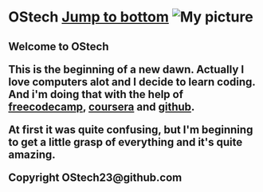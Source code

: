 <h1> OStech
<a href="#jump to bottom">Jump to bottom</a>

<img src="G:\Pictures\SAVE_20211111_235950.jpg" alt="My picture">

<h2>                 Welcome to OStech


<p>     This is the beginning of a new dawn. Actually I love computers alot and I decide to learn coding. And i'm doing that with the help of <a href="www.freecodecamp.org" target="_blank"> freecodecamp</a>, <a href="www.coursera.com" target="_blank">coursera</a> and <a href="www.github.com" target="_blank">github</a>. 
<p>     At first it was quite confusing, but I'm beginning to get a little grasp of everything and it's quite amazing.





<footer id="jump to bottom">Copyright OStech23@github.com<footer>